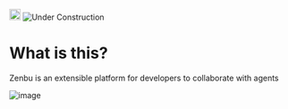 [<img src="https://devin.ai/assets/askdeepwiki.png" alt="Ask http://DeepWiki.com" height="20"/>](https://deepwiki.com/RobPruzan/zenbu)
![Under Construction](https://img.shields.io/badge/🚧-Under%20Construction-yellow?style=for-the-badge)


# What is this?

Zenbu is an extensible platform for developers to collaborate with agents


![image](https://github.com/user-attachments/assets/61bac444-74fe-4808-aa0f-c3141bccd754)
